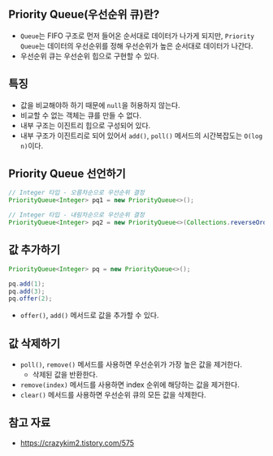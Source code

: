## Priority Queue(우선순위 큐)란?

- `Queue`는 FIFO 구조로 먼저 들어온 순서대로 데이터가 나가게 되지만, `Priority Queue`는 데이터의 우선순위를 정해 우선순위가 높은 순서대로 데이터가 나간다.
- 우선순위 큐는 우선순위 힙으로 구현할 수 있다.

## 특징

- 값을 비교해야하 하기 때문에 `null`을 허용하지 않는다.
- 비교할 수 없는 객체는 큐를 만들 수 없다.
- 내부 구조는 이진트리 힙으로 구성되어 있다.
- 내부 구조가 이진트리로 되어 있어서 `add()`, `poll()` 메서드의 시간복잡도는 `O(log n)`이다.

## Priority Queue 선언하기

```java
// Integer 타입 - 오름차순으로 우선순위 결정
PriorityQueue<Integer> pq1 = new PriorityQueue<>();

// Integer 타입 - 내림차순으로 우선순위 결정
PriorityQueue<Integer> pq2 = new PriorityQueue<>(Collections.reverseOrder());
```

## 값 추가하기

```java
PriorityQueue<Integer> pq = new PriorityQueue<>();

pq.add(1);
pq.add(3);
pq.offer(2);
```

- `offer()`, `add()` 메서드로 값을 추가할 수 있다.

## 값 삭제하기

- `poll()`, `remove()` 메서드를 사용하면 우선순위가 가장 높은 값을 제거한다.
    - 삭제된 값을 반환한다.
- `remove(index)` 메서드를 사용하면 index 순위에 해당하는 값을 제거한다.
- `clear()` 메서드를 사용하면 우선순위 큐의 모든 값을 삭제한다.

## 참고 자료

- https://crazykim2.tistory.com/575